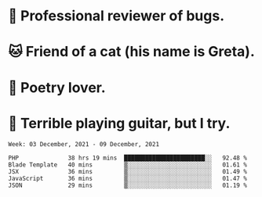 # 🐛 Professional reviewer of bugs.
# 🐱 Friend of a cat (his name is Greta).
# 📜 Poetry lover.
# 🎸 Terrible playing guitar, but I try.

<!--START_SECTION:waka-->
```text
Week: 03 December, 2021 - 09 December, 2021

PHP              38 hrs 19 mins  ███████████████████████░░   92.48 % 
Blade Template   40 mins         ▒░░░░░░░░░░░░░░░░░░░░░░░░   01.61 % 
JSX              36 mins         ▒░░░░░░░░░░░░░░░░░░░░░░░░   01.49 % 
JavaScript       36 mins         ▒░░░░░░░░░░░░░░░░░░░░░░░░   01.47 % 
JSON             29 mins         ▒░░░░░░░░░░░░░░░░░░░░░░░░   01.19 % 
```
<!--END_SECTION:waka-->
